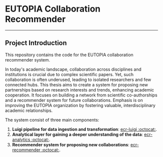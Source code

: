 # EUTOPIA Collaboration Recommender

<hr/>

## Project Introduction

This repository contains the code for the EUTOPIA collaboration recommender system.

In today's academic landscape, collaboration across disciplines and institutions is crucial due to complex scientific
papers. Yet, such collaboration is often underused, leading to isolated researchers and few connected hubs. This thesis
aims to create a system for proposing new partnerships based on research interests and trends, enhancing academic
cooperation. It focuses on building a network from scientific co-authorships and a recommender system for future
collaborations. Emphasis is on improving the EUTOPIA organization by fostering valuable, interdisciplinary academic
relationships.

The system consist of three main components:

1. **Luigi pipeline for data ingestion and
   transformation**: [ecr-luigi :octocat:](https://github.com/eutopia-collaboration-recommender/ecr-luigi).
2. **Analytical layer for gaining a deeper understanding of the
   data**: [ecr-analytics :octocat:](https://github.com/eutopia-collaboration-recommender/ecr-analytics).
3. **Recommender system for proposing new
   collaborations**: [ecr-recommender :octocat:](https://github.com/eutopia-collaboration-recommender/ecr-recommender).
